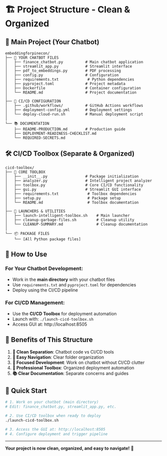 # 🏗️ Project Structure - Clean & Organized

## 📁 **Main Project (Your Chatbot)**
```
embeddingforpinecon/
├── 🚀 YOUR CHATBOT FILES
│   ├── finance_chatbot.py          # Main chatbot application
│   ├── streamlit_app.py            # Streamlit interface
│   ├── pdf_to_embeddings.py        # PDF processing
│   ├── config.py                   # Configuration
│   ├── requirements.txt             # Python dependencies
│   ├── pyproject.toml              # Project metadata
│   ├── Dockerfile                  # Container configuration
│   └── README.md                   # Project documentation
│
├── 🔧 CI/CD CONFIGURATION
│   ├── .github/workflows/          # GitHub Actions workflows
│   ├── deployment-config.yml       # Deployment settings
│   └── deploy-cloud-run.sh         # Manual deployment script
│
└── 📚 DOCUMENTATION
    ├── README-PRODUCTION.md        # Production guide
    ├── DEPLOYMENT-READINESS-CHECKLIST.md
    └── REQUIRED-SECRETS.md
```

## 🛠️ **CI/CD Toolbox (Separate & Organized)**
```
cicd-toolbox/
├── 🧠 CORE TOOLBOX
│   ├── __init__.py                 # Package initialization
│   ├── analyzer.py                 # Intelligent project analyzer
│   ├── toolbox.py                  # Core CI/CD functionality
│   ├── gui.py                      # Streamlit GUI interface
│   ├── requirements.txt             # Toolbox dependencies
│   ├── setup.py                     # Package setup
│   └── README.md                    # Toolbox documentation
│
├── 🚀 LAUNCHERS & UTILITIES
│   ├── launch-intelligent-toolbox.sh    # Main launcher
│   ├── cleanup-garbage-files.sh         # Cleanup utility
│   └── CLEANUP-SUMMARY.md               # Cleanup documentation
│
└── 📦 PACKAGE FILES
    └── [All Python package files]
```

## 🎯 **How to Use**

### **For Your Chatbot Development:**
- Work in the **main directory** with your chatbot files
- Use `requirements.txt` and `pyproject.toml` for dependencies
- Deploy using the CI/CD pipeline

### **For CI/CD Management:**
- Use the **CI/CD Toolbox** for deployment automation
- Launch with: `./launch-cicd-toolbox.sh`
- Access GUI at: http://localhost:8505

## 🌟 **Benefits of This Structure**

1. **🧹 Clean Separation**: Chatbot code vs CI/CD tools
2. **📁 Easy Navigation**: Clear folder organization
3. **🔧 Focused Development**: Work on chatbot without CI/CD clutter
4. **🚀 Professional Toolbox**: Organized deployment automation
5. **📚 Clear Documentation**: Separate concerns and guides

## 🚀 **Quick Start**

```bash
# 1. Work on your chatbot (main directory)
# Edit: finance_chatbot.py, streamlit_app.py, etc.

# 2. Use CI/CD toolbox when ready to deploy
./launch-cicd-toolbox.sh

# 3. Access the GUI at: http://localhost:8505
# 4. Configure deployment and trigger pipeline
```

---

**Your project is now clean, organized, and easy to navigate!** 🎉
